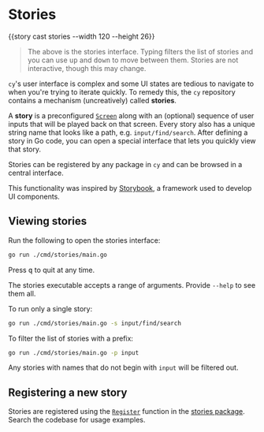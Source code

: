 # Stories

{{story cast stories --width 120 --height 26}}

> The above is the stories interface. Typing filters the list of stories and you can use <kbd>up</kbd> and <kbd>down</kbd> to move between them. Stories are not interactive, though this may change.

`cy`'s user interface is complex and some UI states are tedious to navigate to when you're trying to iterate quickly. To remedy this, the `cy` repository contains a mechanism (uncreatively) called **stories**.

A **story** is a preconfigured [`Screen`](/architecture.md#screen) along with an (optional) sequence of user inputs that will be played back on that screen. Every story also has a unique string name that looks like a path, e.g. `input/find/search`. After defining a story in Go code, you can open a special interface that lets you quickly view that story.

Stories can be registered by any package in `cy` and can be browsed in a central interface. 

This functionality was inspired by [Storybook](https://storybook.js.org/), a framework used to develop UI components.

## Viewing stories

Run the following to open the stories interface:

```bash
go run ./cmd/stories/main.go
```

Press <kbd>q</kbd> to quit at any time.

The stories executable accepts a range of arguments. Provide `--help` to see them all.

To run only a single story:

```bash
go run ./cmd/stories/main.go -s input/find/search
```

To filter the list of stories with a prefix:

```bash
go run ./cmd/stories/main.go -p input
```

Any stories with names that do not begin with `input` will be filtered out.

## Registering a new story

Stories are registered using the [`Register`](https://github.com/cfoust/cy/blob/main/pkg/stories/module.go?plain=1#L74) function in the [stories package](/packages.md#stories). Search the codebase for usage examples.
